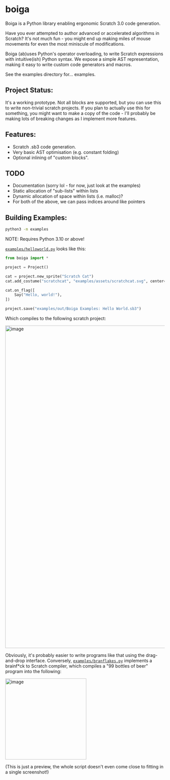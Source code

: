 # boiga

Boiga is a Python library enabling ergonomic Scratch 3.0 code generation.

Have you ever attempted to author advanced or accelerated algorithms in Scratch? It's not much fun - you might end up making miles of mouse movements for even the most miniscule of modifications.

Boiga (ab)uses Python's operator overloading, to write Scratch expressions with intuitive(ish) Python syntax. We expose a simple AST representation, making it easy to write custom code generators and macros.

See the examples directory for... examples.

## Project Status:

It's a working prototype. Not all blocks are supported, but you can use this to write non-trivial scratch projects.
If you plan to actually use this for something, you might want to make a copy of the code - I'll probably be making lots of breaking changes as I implement more features.

## Features:
- Scratch .sb3 code generation.
- Very basic AST optimisation (e.g. constant folding)
- Optional inlining of "custom blocks".

## TODO
- Documentation (sorry lol - for now, just look at the examples)
- Static allocation of "sub-lists" within lists
- Dynamic allocation of space within lists (i.e. malloc)?
- For both of the above, we can pass indices around like pointers

## Building Examples:

```sh
python3 -m examples
```

NOTE: Requires Python 3.10 or above!

[`examples/helloworld.py`](https://github.com/DavidBuchanan314/boiga/blob/main/examples/helloworld.py) looks like this:

```python
from boiga import *

project = Project()

cat = project.new_sprite("Scratch Cat")
cat.add_costume("scratchcat", "examples/assets/scratchcat.svg", center=(48, 50))

cat.on_flag([
	Say("Hello, world!"),
])

project.save("examples/out/Boiga Examples: Hello World.sb3")
```

Which compiles to the following scratch project:

<img width="1019" alt="image" src="https://user-images.githubusercontent.com/13520633/174166081-4aa1f495-ac20-411d-aa53-0546c55339bd.png">

Obviously, it's probably easier to write programs like that using the drag-and-drop interface. Conversely, [`examples/branflakes.py`](https://github.com/DavidBuchanan314/boiga/blob/main/examples/branflakes.py) implements a brainf\*ck to Scratch compiler, which compiles a "99 bottles of beer" program into the following:

<img width="256" alt="image" src="https://user-images.githubusercontent.com/13520633/174167667-56332085-44df-4768-a718-bfa00ab798ce.png">

(This is just a preview, the whole script doesn't even come close to fitting in a single screenshot!)
